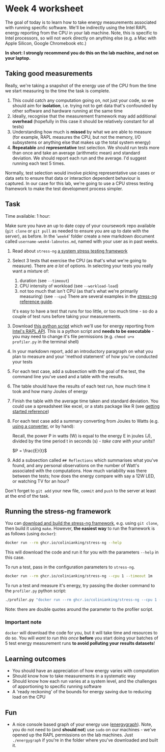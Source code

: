 # Week 4 worksheet
The goal of today is to learn how to take energy measurements associated with running specific software.  We'll be indirectly using the Intel RAPL energy reporting from the CPU in your lab machine.  Note, this is specific to Intel processors, so will not work directly on anything else (e.g. a Mac with Apple Silicon, Google Chromebook etc.)

**In short: I strongly recommend you do this on the lab machine, and not on your laptop.**

## Taking good measurements

Really, we're taking a snapshot of the energy use of the CPU from the time we start measuring to the time the task is complete.

1. This could catch any computation going on, not just your code, so we should aim for **isolation**, i.e. trying not to get data that's confounded by other software and hardware running at the same time
2. Ideally, recognise that the measurement framework may add additional **overhead** (hopefully in this case it should be relatively constant for all tests)
3. Understanding how much is **missed** by what we are able to measure (for example, RAPL measures the CPU, but not the memory, I/O subsystems or anything else that makes up the total system energy)
4. **Repeatable** and **representative** test selection.  We should run tests more than once and take an average (arithmetic mean) and standard deviation.  We should report each run and the average.  I'd suggest running each test 5 times.

Normally, test selection would involve picking representative use cases or data sets to ensure that data or interaction dependent behaviour is captured.  In our case for this lab, we're going to use a CPU stress testing framework to make the test development process simpler.

## Task

Time available: 1 hour:

Make sure you have an up to date copy of your coursework repo available (`git clone` or `git pull` as needed to ensure you are up to date with the server), as before.  In the '`week4`' folder create a new markdown document called `username-week4-labnotes.md`, named with your user as in past weeks.

1. Read about `stress-ng` [a system stress testing framework](https://github.com/ColinIanKing/stress-ng)
2. Select 3 tests that exercise the CPU (as that's what we're going to measure).  There are *a lot* of options.  In selecting your tests you really want a mixture of:
    1. duration (see `--timeout`)
    2. CPU intensity of workload (see `--workload-load`)
    3. not too much that isn't CPU (as that's what we're primarily measuring) (see `--cpu`)
    There are several examples in the [stress-ng reference guide](https://wiki.ubuntu.com/Kernel/Reference/stress-ng).
    
    It's easy to have a test that runs for too little, or too much time - so do a couple of test runs before taking your measurements.
3. Download [this python script](profiler.py) which we'll use for energy reporting from [Intel's RAPL API](https://greencompute.uk/Measurement/RAPL).  This is a python script and **needs to be executable** - you may need to change it's file permissions (e.g. `chmod u+x profiler.py` in the terminal shell)
4. In your markdown report, add an introductory paragraph on what you plan to measure and your 'method statement' of how you've conducted your tests
5. For each test case, add a subsection with the goal of the test, the command line you've used and a table with the results.
6. The table should have the results of each test run, how much time it took and how many Joules of energy
7. Finish the table with the average time taken and standard deviation.  You could use a spreadsheet like excel, or a stats package like R (see [getting started reference](https://education.rstudio.com/learn/beginner/))
8. For each test case add a summary converting from Joules to Watts (e.g. [using a converter](https://www.rapidtables.com/calc/electric/Joule_to_Watt_Calculator.html), or by hand):

   Recall, the power P in watts (W) is equal to the energy E in joules (J), divided by the time period t in seconds (s) - *take care with your units!!*
   
   $P = \frac{E}{t}$
   
9. Add a subsection called `## Reflections` which summarises what you've found, and any personal observations on the number of Watt's associated with the computations.  How much variability was there between the tests; how does the energy compare with say a 12W LED, or watching TV for an hour?

Don't forget to `git add` your new file, `commit` and `push` to the server at least at the end of the task.

## Running the stress-ng framework
You can [download and build the stress-ng framework](https://github.com/ColinIanKing/stress-ng), e.g. using `git clone`, then build it using `make`.  However, **the easiest way** to run the framework is as follows (using `docker`):

```bash
docker run --rm ghcr.io/colinianking/stress-ng --help
```

This will download the code and run it for you with the parameters `--help` in this case.

To run a test, pass in the configuration parameters to `stress-ng`.

```bash
docker run --rm ghcr.io/colinianking/stress-ng --cpu 1 --timeout 1m
```

To run a test and measure it's energy, try passing the docker command to the `profiler.py` python script:

```bash
./profiler.py "docker run --rm ghcr.io/colinianking/stress-ng --cpu 1 --timeout 1m"
```

Note: there are double quotes around the parameter to the profiler script.

### Important note

`docker` will download the code for you, but it will take time and resources to do so.  You will *want to run this once* **before** you start doing your batches of 5 test energy measurement runs **to avoid polluting your results datasets**!

## Learning outcomes
* You should have an appreciation of how energy varies with computation
* Should know how to take measurements in a systematic way
* Should know how each run varies at a system level, and the challenges of apportioning to specific running software
* A 'ready reckoning' of the bounds for energy saving due to reducing load on the CPU

## Fun
* A nice console based graph of your energy use ([energygraph](https://github.com/stolk/energygraph)).  Note, you do not need to (and **should not**) use `sudo` on our machines - we've opened up the RAPL permissions on the lab machines.  Just `./energygraph` if you're in the folder where you've downloaded and built it.
